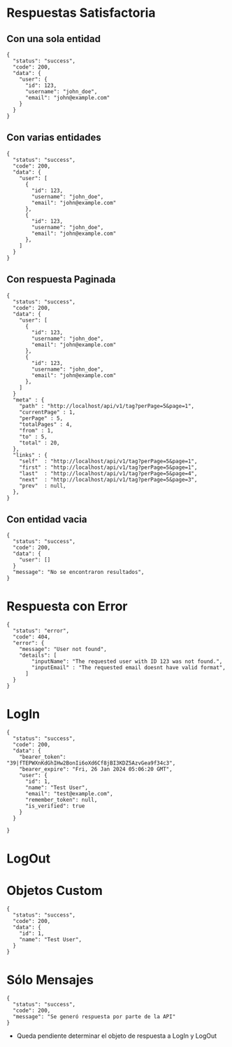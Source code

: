 # Respuestas Satisfactoria 
## Con una sola entidad
    {
      "status": "success",
      "code": 200,
      "data": {
        "user": {
          "id": 123,
          "username": "john_doe",
          "email": "john@example.com"
        }
      }
    }

## Con varias entidades
    {
      "status": "success",
      "code": 200,
      "data": {
        "user": [
          {
            "id": 123,
            "username": "john_doe",
            "email": "john@example.com"
          },
          {
            "id": 123,
            "username": "john_doe",
            "email": "john@example.com"
          },
        ]
      }
    }

## Con respuesta Paginada
    {
      "status": "success",
      "code": 200,
      "data": {
        "user": [
          {
            "id": 123,
            "username": "john_doe",
            "email": "john@example.com"
          },
          {
            "id": 123,
            "username": "john_doe",
            "email": "john@example.com"
          },
        ]
      }
      "meta" : {
        "path" : "http://localhost/api/v1/tag?perPage=5&page=1",
        "currentPage" : 1,
        "perPage" : 5,
        "totalPages" : 4,
        "from" : 1,
        "to" : 5,
        "total" : 20,
      },
      "links" : {
        "self"  : "http://localhost/api/v1/tag?perPage=5&page=1",
        "first" : "http://localhost/api/v1/tag?perPage=5&page=1",
        "last"  : "http://localhost/api/v1/tag?perPage=5&page=4",
        "next"  : "http://localhost/api/v1/tag?perPage=5&page=3",
        "prev"  : null,
      },
    }

## Con entidad vacia
    {
      "status": "success",
      "code": 200,
      "data": {
        "user": []
      }
      "message": "No se encontraron resultados",
    }

# Respuesta con Error
    {
      "status": "error",
      "code": 404,
      "error": { 
        "message": "User not found",
        "details": [
            "inputName": "The requested user with ID 123 was not found.",
            "inputEmail" : "The requested email doesnt have valid format",
          ]
      }
    }

# LogIn
    {
      "status": "success",
      "code": 200,
      "data": {
        "bearer_token": "39|fTEPWXnKdGhIHw2BonIi6oXd6Cf8jBI3KDZ5AzvGea9f34c3",
        "bearer_expire": "Fri, 26 Jan 2024 05:06:20 GMT",
        "user": {
          "id": 1,
          "name": "Test User",
          "email": "test@example.com",
          "remember_token": null,
          "is_verified": true
        }
      }

    }


# LogOut

# Objetos Custom
    {
      "status": "success",
      "code": 200,
      "data": {
        "id": 1,
        "name": "Test User",
      }
    }

# Sólo Mensajes
    {
      "status": "success",
      "code": 200,
      "message": "Se generó respuesta por parte de la API"
    }
- Queda pendiente determinar el objeto de respuesta a LogIn y LogOut
 
